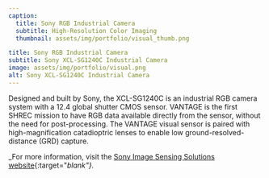 ```yaml
---
caption:
  title: Sony RGB Industrial Camera
  subtitle: High-Resolution Color Imaging
  thumbnail: assets/img/portfolio/visual_thumb.png

title: Sony RGB Industrial Camera
subtitle: Sony XCL-SG1240C Industrial Camera
image: assets/img/portfolio/visual.png
alt: Sony XCL-SG1240C Industrial Camera
---
```


Designed and built by Sony, the XCL-SG1240C is an industrial RGB camera system with a 12.4 global shutter CMOS sensor. VANTAGE is the first SHREC mission to have RGB data available directly from the sensor, without the need for post-processing. The VANTAGE visual sensor is paired with high-magnification catadioptric lenses to enable low ground-resolved-distance (GRD) capture.

_For more information, visit the [Sony Image Sensing Solutions website](https://www.image-sensing-solutions.eu/){:target="_blank"}._